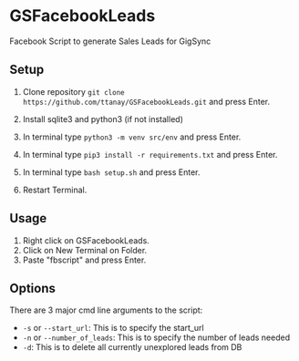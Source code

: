 # GSFacebookLeads
Facebook Script to generate Sales Leads for GigSync

## Setup

1. Clone repository `git clone https://github.com/ttanay/GSFacebookLeads.git` and press Enter.

2. Install sqlite3 and python3 (if not installed)

3. In terminal type `python3 -m venv src/env` and press Enter.

4. In terminal type `pip3 install -r requirements.txt` and press Enter.

5. In terminal type `bash setup.sh` and press Enter.

6. Restart Terminal.


## Usage
1. Right click on GSFacebookLeads.
2. Click on New Terminal on Folder.
3. Paste "fbscript" and press Enter.

## Options

There are 3 major cmd line arguments to the script:
* `-s` or `--start_url`: This is to specify the start_url
* `-n` or `--number_of_leads`: This is to specify the number of leads needed
* `-d`: This is to delete all currently unexplored leads from DB

